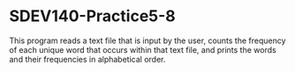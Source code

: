 # SDEV140-Practice5-8
 
This program reads a text file that is input by the user, counts the frequency of each unique word that occurs within that text file, and prints the words and their frequencies in alphabetical order.